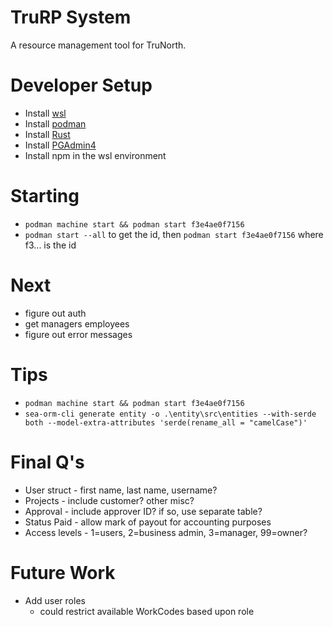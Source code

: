 # TruRP System

A resource management tool for TruNorth.

# Developer Setup

- Install [wsl](https://learn.microsoft.com/en-us/windows/wsl/install)
- Install [podman](https://podman.io/docs/installation)
- Install [Rust](https://www.rust-lang.org/tools/install)
- Install [PGAdmin4](https://www.pgadmin.org/download/pgadmin-4-windows/)
- Install npm in the wsl environment

# Starting

- `podman machine start && podman start f3e4ae0f7156`
- `podman start --all` to get the id, then `podman start f3e4ae0f7156` where f3... is the id

# Next

- figure out auth
- get managers employees
- figure out error messages

# Tips

- `podman machine start && podman start f3e4ae0f7156`
- `sea-orm-cli generate entity -o .\entity\src\entities --with-serde both --model-extra-attributes 'serde(rename_all = "camelCase")'`

# Final Q's
- User struct - first name, last name, username?
- Projects - include customer? other misc?
- Approval - include approver ID? if so, use separate table?
- Status Paid - allow mark of payout for accounting purposes
- Access levels - 1=users, 2=business admin, 3=manager, 99=owner?

# Future Work
- Add user roles
    - could restrict available WorkCodes based upon role